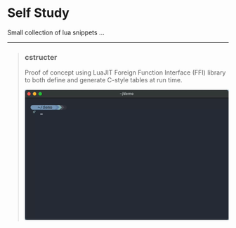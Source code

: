 # Self Study
Small collection of lua snippets ...

---

> ### cstructer
> Proof of concept using LuaJIT Foreign Function Interface (FFI) library to both define and generate C-style tables at run time.
> <p align="center">
>  <img src="c-structer/.media/output.gif" width="640"/>
> </p>
